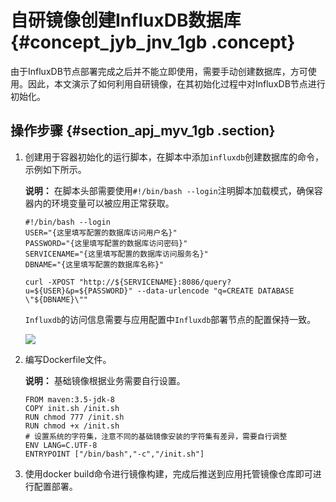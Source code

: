 # 自研镜像创建InfluxDB数据库 {#concept_jyb_jnv_1gb .concept}

由于InfluxDB节点部署完成之后并不能立即使用，需要手动创建数据库，方可使用。因此，本文演示了如何利用自研镜像，在其初始化过程中对InfluxDB节点进行初始化。

## 操作步骤 {#section_apj_myv_1gb .section}

1.  创建用于容器初始化的运行脚本，在脚本中添加`influxdb`创建数据库的命令，示例如下所示。

    **说明：** 在脚本头部需要使用`#!/bin/bash --login`注明脚本加载模式，确保容器内的环境变量可以被应用正常获取。

    ```
    #!/bin/bash --login
    USER="{这里填写配置的数据库访问用户名}"
    PASSWORD="{这里填写配置的数据库访问密码}"
    SERVICENAME="{这里填写配置的数据库访问服务名}"
    DBNAME="{这里填写配置的数据库名称}"
    
    curl -XPOST "http://${SERVICENAME}:8086/query?u=${USER}&p=${PASSWORD}" --data-urlencode "q=CREATE DATABASE \"${DBNAME}\""
    ```

    `Influxdb`的访问信息需要与应用配置中`Influxdb`部署节点的配置保持一致。

    ![](http://static-aliyun-doc.oss-cn-hangzhou.aliyuncs.com/assets/img/78132/154458219233872_zh-CN.png)

2.  编写Dockerfile文件。

    **说明：** 基础镜像根据业务需要自行设置。

    ```
    FROM maven:3.5-jdk-8
    COPY init.sh /init.sh
    RUN chmod 777 /init.sh
    RUN chmod +x /init.sh
    # 设置系统的字符集，注意不同的基础镜像安装的字符集有差异，需要自行调整
    ENV LANG=C.UTF-8
    ENTRYPOINT ["/bin/bash","-c","/init.sh"]
    ```

3.  使用docker build命令进行镜像构建，完成后推送到应用托管镜像仓库即可进行配置部署。

